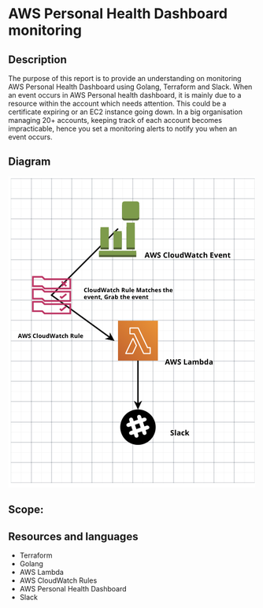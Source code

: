 # AWS Personal Health Dashboard monitoring

## Description

The purpose of this report is to provide an understanding on monitoring AWS Personal Health Dashboard using Golang, Terraform and Slack. When an event occurs in AWS Personal health dashboard, it is mainly due to a resource within the account which needs attention. This could be a certificate expiring or an EC2 instance going down. In a big organisation managing 20+ accounts, keeping track of each account becomes impracticable, hence you set a monitoring alerts to notify you when an event occurs.

## Diagram
![alt text](https://github.com/omidayoobe/sparta_work/blob/master/src/aws_diagram.png)

## Scope:


## Resources and languages
- Terraform
- Golang
- AWS Lambda
- AWS CloudWatch Rules
- AWS Personal Health Dashboard
- Slack
 





